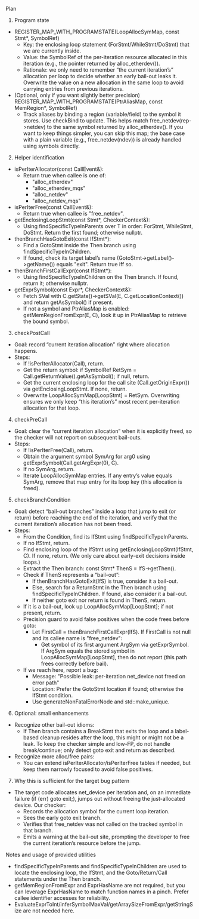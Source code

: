 Plan

1. Program state
- REGISTER_MAP_WITH_PROGRAMSTATE(LoopAllocSymMap, const Stmt*, SymbolRef)
  - Key: the enclosing loop statement (ForStmt/WhileStmt/DoStmt) that we are currently inside.
  - Value: the SymbolRef of the per-iteration resource allocated in this iteration (e.g., the pointer returned by alloc_etherdev()).
  - Rationale: we only need to remember “the current iteration’s” allocation per loop to decide whether an early bail-out leaks it. Overwrite the value on a new allocation in the same loop to avoid carrying entries from previous iterations.
- (Optional, only if you want slightly better precision) REGISTER_MAP_WITH_PROGRAMSTATE(PtrAliasMap, const MemRegion*, SymbolRef)
  - Track aliases by binding a region (variable/field) to the symbol it stores. Use checkBind to update. This helps match free_netdev(rep->netdev) to the same symbol returned by alloc_etherdev(). If you want to keep things simpler, you can skip this map; the base case with a plain variable (e.g., free_netdev(ndev)) is already handled using symbols directly.

2. Helper identification
- isPerIterAllocator(const CallEvent&):
  - Return true when callee is one of:
    - "alloc_etherdev"
    - "alloc_etherdev_mqs"
    - "alloc_netdev"
    - "alloc_netdev_mqs"
- isPerIterFree(const CallEvent&):
  - Return true when callee is "free_netdev".
- getEnclosingLoopStmt(const Stmt*, CheckerContext&):
  - Using findSpecificTypeInParents<T> over T in order: ForStmt, WhileStmt, DoStmt. Return the first found; otherwise nullptr.
- thenBranchHasGotoExit(const IfStmt*):
  - Find a GotoStmt inside the Then branch using findSpecificTypeInChildren<GotoStmt>.
  - If found, check its target label’s name (GotoStmt->getLabel()->getName()) equals "exit". Return true iff so.
- thenBranchFirstCallExpr(const IfStmt*):
  - Using findSpecificTypeInChildren<CallExpr> on the Then branch. If found, return it; otherwise nullptr.
- getExprSymbol(const Expr*, CheckerContext&):
  - Fetch SVal with C.getState()->getSVal(E, C.getLocationContext()) and return getAsSymbol() if present.
  - If not a symbol and PtrAliasMap is enabled: getMemRegionFromExpr(E, C), look it up in PtrAliasMap to retrieve the bound symbol.

3. checkPostCall
- Goal: record “current iteration allocation” right where allocation happens.
- Steps:
  - If !isPerIterAllocator(Call), return.
  - Get the return symbol: if SymbolRef RetSym = Call.getReturnValue().getAsSymbol(); if null, return.
  - Get the current enclosing loop for the call site (Call.getOriginExpr()) via getEnclosingLoopStmt. If none, return.
  - Overwrite LoopAllocSymMap[LoopStmt] = RetSym. Overwriting ensures we only keep “this iteration’s” most recent per-iteration allocation for that loop.

4. checkPreCall
- Goal: clear the “current iteration allocation” when it is explicitly freed, so the checker will not report on subsequent bail-outs.
- Steps:
  - If !isPerIterFree(Call), return.
  - Obtain the argument symbol SymArg for arg0 using getExprSymbol(Call.getArgExpr(0), C).
  - If no SymArg, return.
  - Iterate LoopAllocSymMap entries. If any entry’s value equals SymArg, remove that map entry for its loop key (this allocation is freed).

5. checkBranchCondition
- Goal: detect “bail-out branches” inside a loop that jump to exit (or return) before reaching the end of the iteration, and verify that the current iteration’s allocation has not been freed.
- Steps:
  - From the Condition, find its IfStmt using findSpecificTypeInParents<IfStmt>.
  - If no IfStmt, return.
  - Find enclosing loop of the IfStmt using getEnclosingLoopStmt(IfStmt, C). If none, return. (We only care about early-exit decisions inside loops.)
  - Extract the Then branch: const Stmt* ThenS = IfS->getThen().
  - Check if ThenS represents a “bail-out”:
    - If thenBranchHasGotoExit(IfS) is true, consider it a bail-out.
    - Else, search for a ReturnStmt in the Then branch using findSpecificTypeInChildren<ReturnStmt>. If found, also consider it a bail-out.
    - If neither goto exit nor return is found in ThenS, return.
  - If it is a bail-out, look up LoopAllocSymMap[LoopStmt]; if not present, return.
  - Precision guard to avoid false positives when the code frees before goto:
    - Let FirstCall = thenBranchFirstCallExpr(IfS). If FirstCall is not null and its callee name is "free_netdev":
      - Get symbol of its first argument ArgSym via getExprSymbol. If ArgSym equals the stored symbol in LoopAllocSymMap[LoopStmt], then do not report (this path frees correctly before bail).
  - If we reach here, report a bug:
    - Message: "Possible leak: per-iteration net_device not freed on error path"
    - Location: Prefer the GotoStmt location if found; otherwise the IfStmt condition.
    - Use generateNonFatalErrorNode and std::make_unique<PathSensitiveBugReport>.

6. Optional: small enhancements
- Recognize other bail-out idioms:
  - If Then branch contains a BreakStmt that exits the loop and a label-based cleanup resides after the loop, this might or might not be a leak. To keep the checker simple and low-FP, do not handle break/continue; only detect goto exit and return as described.
- Recognize more alloc/free pairs:
  - You can extend isPerIterAllocator/isPerIterFree tables if needed, but keep them narrowly focused to avoid false positives.

7. Why this is sufficient for the target bug pattern
- The target code allocates net_device per iteration and, on an immediate failure (if (err) goto exit;), jumps out without freeing the just-allocated device. Our checker:
  - Records the allocation symbol for the current loop iteration.
  - Sees the early goto exit branch.
  - Verifies that free_netdev was not called on the tracked symbol in that branch.
  - Emits a warning at the bail-out site, prompting the developer to free the current iteration’s resource before the jump.

Notes and usage of provided utilities
- findSpecificTypeInParents and findSpecificTypeInChildren are used to locate the enclosing loop, the IfStmt, and the Goto/Return/Call statements under the Then branch.
- getMemRegionFromExpr and ExprHasName are not required, but you can leverage ExprHasName to match function names in a pinch. Prefer callee identifier accesses for reliability.
- EvaluateExprToInt/inferSymbolMaxVal/getArraySizeFromExpr/getStringSize are not needed here.
